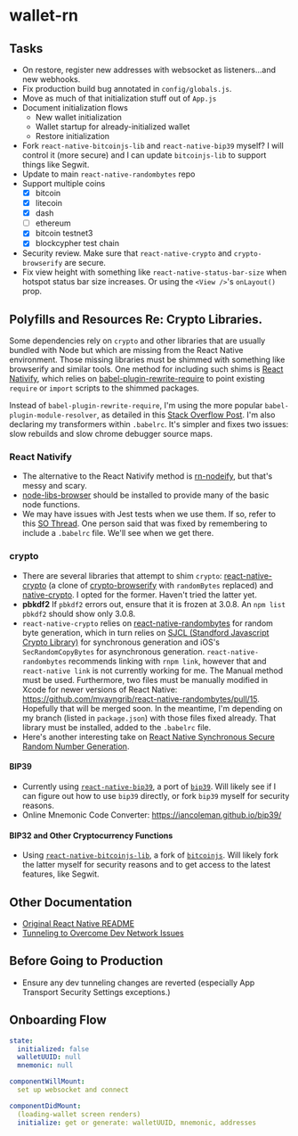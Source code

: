 # wallet-rn

## Tasks
* On restore, register new addresses with websocket as listeners...and new webhooks.
* Fix production build bug annotated in `config/globals.js`.
* Move as much of that initialization stuff out of `App.js`
* Document initialization flows
  * New wallet initialization
  * Wallet startup for already-initialized wallet
  * Restore initialization
* Fork `react-native-bitcoinjs-lib` and `react-native-bip39` myself? I will control it (more secure) and I can update `bitcoinjs-lib` to support things like Segwit.
* Update to main `react-native-randombytes` repo
* Support multiple coins
  * [x] bitcoin
  * [x] litecoin
  * [x] dash
  * [ ] ethereum
  * [x] bitcoin testnet3
  * [x] blockcypher test chain
* Security review. Make sure that `react-native-crypto` and `crypto-browserify` are secure.
* Fix view height with something like `react-native-status-bar-size` when hotspot status bar size increases. Or using the `<View />`'s `onLayout()` prop.


## Polyfills and Resources Re: Crypto Libraries.

Some dependencies rely on `crypto` and other libraries that are usually bundled with Node but which are missing from the React Native environment. Those missing libraries must be shimmed with something like browserify and similar tools. One method for including such shims is [React Nativify](https://github.com/philikon/ReactNativify), which relies on [babel-plugin-rewrite-require](https://www.npmjs.com/package/babel-plugin-rewrite-require) to point existing `require` or `import` scripts to the shimmed packages.

Instead of `babel-plugin-rewrite-require`, I'm using the more popular `babel-plugin-module-resolver`, as detailed in this [Stack Overflow Post](https://stackoverflow.com/questions/40629856/can-we-use-nodejs-code-inside-react-native-application/45207249#45207249). I'm also declaring my transformers within `.babelrc`. It's simpler and fixes two issues: slow rebuilds and slow chrome debugger source maps.

### React Nativify

* The alternative to the React Nativify method is [rn-nodeify](https://github.com/mvayngrib/rn-nodeify/), but that's messy and scary.
* [node-libs-browser](https://github.com/webpack/node-libs-browser) should be installed to provide many of the basic node functions.
* We may have issues with Jest tests when we use them. If so, refer to this [SO Thread](https://stackoverflow.com/questions/45084751/debugging-react-native-with-node-shims-in-vs-code). One person said that was fixed by remembering to include a `.babelrc` file. We'll see when we get there.

### crypto
* There are several libraries that attempt to shim `crypto`: [react-native-crypto](https://github.com/mvayngrib/react-native-crypto) (a clone of [crypto-browserify](https://github.com/crypto-browserify/crypto-browserify) with `randomBytes` replaced) and [native-crypto](https://github.com/calvinmetcalf/native-crypto). I opted for the former. Haven't tried the latter yet.
* **pbkdf2** If `pbkdf2` errors out, ensure that it is frozen at 3.0.8. An `npm list pbkdf2` should show only 3.0.8.
* `react-native-crypto` relies on [react-native-randombytes](https://github.com/mvayngrib/react-native-randombytes) for random byte generation, which in turn relies on [SJCL (Standford Javascript Crypto Library)](https://github.com/bitwiseshiftleft/sjcl/) for synchronous generation and iOS's `SecRandomCopyBytes` for asynchronous generation. `react-native-randombytes` recommends linking with `rnpm link`, however that and `react-native link` is not currently working for me. The Manual method must be used. Furthermore, two files must be manually modified in Xcode for newer versions of React Native: https://github.com/mvayngrib/react-native-randombytes/pull/15. Hopefully that will be merged soon. In the meantime, I'm depending on my branch (listed in `package.json`) with those files fixed already. That library must be installed, added to the `.babelrc` file.
* Here's another interesting take on [React Native Synchronous Secure Random Number Generation](https://stackoverflow.com/questions/34732159/react-native-synchronous-secure-random-number-generation).

#### BIP39
* Currently using [`react-native-bip39`](https://github.com/novalabio/react-native-bip39), a port of [`bip39`](https://github.com/bitcoinjs/bip39). Will likely see if I can figure out how to use `bip39` directly, or fork `bip39` myself for security reasons.
* Online Mnemonic Code Converter: https://iancoleman.github.io/bip39/

#### BIP32 and Other Cryptocurrency Functions
* Using [`react-native-bitcoinjs-lib`](https://github.com/novalabio/react-native-bitcoinjs-lib), a fork of [`bitcoinjs`](https://github.com/bitcoinjs/bitcoinjs-lib). Will likely fork the latter myself for security reasons and to get access to the latest features, like Segwit.

## Other Documentation
* [Original React Native README](/docs/react-native.md)
* [Tunneling to Overcome Dev Network Issues](/docs/tunneling.md)

## Before Going to Production
* Ensure any dev tunneling changes are reverted (especially App Transport Security Settings exceptions.)

## Onboarding Flow

```yaml
state:
  initialized: false
  walletUUID: null
  mnemonic: null

componentWillMount:
  set up websocket and connect

componentDidMount:
  (loading-wallet screen renders)
  initialize: get or generate: walletUUID, mnemonic, addresses
```
